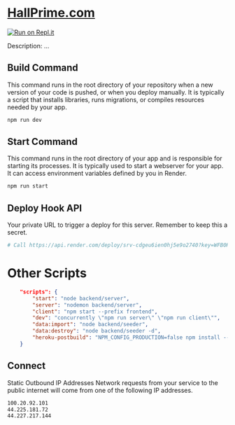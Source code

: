 # [HallPrime.com](https://asapdeals.onrender.com)

[![Run on Repl.it](https://replit.com/badge/github/africanDeals/hallprime)](https://replit.com/new/github/africanDeals/hallprime)

Description: ...

## Build Command

This command runs in the root directory of your repository when a new version of your code is pushed, or when you deploy manually. It is typically a script that installs libraries, runs migrations, or compiles resources needed by your app.

```bash
npm run dev
```

## Start Command

This command runs in the root directory of your app and is responsible for starting its processes. It is typically used to start a webserver for your app. It can access environment variables defined by you in Render.

```bash
npm run start
```

## Deploy Hook API

Your private URL to trigger a deploy for this server. Remember to keep this a secret.

```bash
# Call https://api.render.com/deploy/srv-cdgeu6ien0hj5e9o2740?key=WFB0HyDfuPg
```

# Other Scripts

```json
    "scripts": {
        "start": "node backend/server",
        "server": "nodemon backend/server",
        "client": "npm start --prefix frontend",
        "dev": "concurrently \"npm run server\" \"npm run client\"",
        "data:import": "node backend/seeder",
        "data:destroy": "node backend/seeder -d",
        "heroku-postbuild": "NPM_CONFIG_PRODUCTION=false npm install --prefix frontend && npm run build --prefix frontend"
    }
```

## Connect

Static Outbound IP Addresses
Network requests from your service to the public internet will come from one of the following IP addresses.

```bash
100.20.92.101
44.225.181.72
44.227.217.144
```